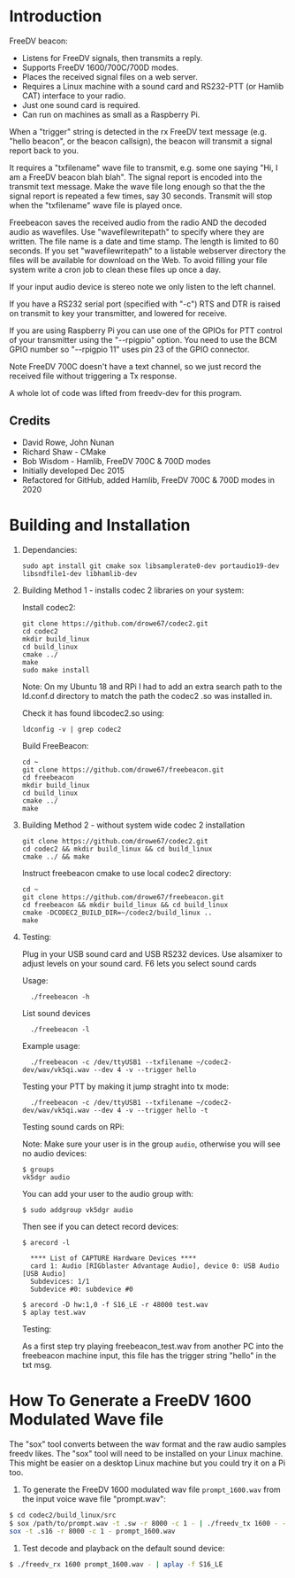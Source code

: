 # Introduction

FreeDV beacon:
+ Listens for FreeDV signals, then transmits a reply.
+ Supports FreeDV 1600/700C/700D modes.
+ Places the received signal files on a web server.
+ Requires a Linux machine with a sound card and RS232-PTT (or Hamlib CAT) interface to your radio.
+ Just one sound card is required.
+ Can run on machines as small as a Raspberry Pi.

When a "trigger" string is detected in the rx FreeDV text message (e.g. "hello beacon", or the beacon callsign), the beacon will transmit a signal report back to you.

It requires a "txfilename" wave file to transmit, e.g. some one saying "Hi, I am a FreeDV beacon blah blah".  The signal report is encoded into the transmit text message.  Make the wave file long enough so that the the signal report is repeated a few times, say 30 seconds. Transmit will stop when the "txfilename" wave file is played once.

Freebeacon saves the received audio from the radio AND the decoded audio as wavefiles.  Use "wavefilewritepath" to specify where they are written.  The file name is a date and time stamp. The length is limited to 60 seconds. If you set "wavefilewritepath" to a listable webserver directory the files will be available for download on the Web.  To avoid filling your file system write a cron job to clean these files up once a day.

If your input audio device is stereo note we only listen to the left channel.

If you have a RS232 serial port (specified with "-c") RTS and DTR is raised on transmit to key your transmitter, and lowered for receive.

If you are using Raspberry Pi you can use one of the GPIOs for PTT control of your transmitter using the "--rpigpio" option.  You need to use the BCM GPIO number so "--rpigpio 11" uses pin 23 of the GPIO connector.

Note FreeDV 700C doesn't have a text channel, so we just record the received file without triggering a Tx response.

A whole lot of code was lifted from freedv-dev for this program.

## Credits

+ David Rowe, John Nunan
+ Richard Shaw - CMake
+ Bob Wisdom - Hamlib, FreeDV 700C & 700D modes
+ Initially developed Dec 2015
+ Refactored for GitHub, added Hamlib, FreeDV 700C & 700D modes in 2020

# Building and Installation

1. Dependancies:
   ```
   sudo apt install git cmake sox libsamplerate0-dev portaudio19-dev libsndfile1-dev libhamlib-dev
   ```
   
1. Building Method 1 - installs codec 2 libraries on your system:

   Install codec2:
    ```
    git clone https://github.com/drowe67/codec2.git
    cd codec2
    mkdir build_linux
    cd build_linux
    cmake ../
    make
    sudo make install
    ```
    Note: On my Ubuntu 18 and RPi I had to add an extra search path to the
    ld.conf.d directory to match the path the codec2 .so was installed
    in.

    Check it has found libcodec2.so using:
    ```
    ldconfig -v | grep codec2
    ```
    
    Build FreeBeacon:
    ```
    cd ~
    git clone https://github.com/drowe67/freebeacon.git
    cd freebeacon
    mkdir build_linux
    cd build_linux
    cmake ../
    make
    ```

1. Building Method 2 - without system wide codec 2 installation
   ```
   git clone https://github.com/drowe67/codec2.git
   cd codec2 && mkdir build_linux && cd build_linux
   cmake ../ && make
   ```

   Instruct freebeacon cmake to use local codec2 directory:
     ```
    cd ~
    git clone https://github.com/drowe67/freebeacon.git
    cd freebeacon && mkdir build_linux && cd build_linux
    cmake -DCODEC2_BUILD_DIR=~/codec2/build_linux ..
    make
    ```
  
1. Testing:

    Plug in your USB sound card and USB RS232 devices.  Use alsamixer
    to adjust levels on your sound card. F6 lets you select sound cards

    Usage:
    ```
      ./freebeacon -h
    ```
    
    List sound devices
    ```
      ./freebeacon -l
    ```
    
    Example usage:
    ```
      ./freebeacon -c /dev/ttyUSB1 --txfilename ~/codec2-dev/wav/vk5qi.wav --dev 4 -v --trigger hello
    ```
    
    Testing your PTT by making it jump straght into tx mode:
    ```
      ./freebeacon -c /dev/ttyUSB1 --txfilename ~/codec2-dev/wav/vk5qi.wav --dev 4 -v --trigger hello -t
    ```
    
    Testing sound cards on RPi:
    
      Note: Make sure your user is in the group ```audio```, otherwise you will see no audio devices:
      ```
      $ groups
      vk5dgr audio
      ```
      You can add your user to the audio group with:
      ```
      $ sudo addgroup vk5dgr audio
      ```
      
      Then see if you can detect record devices:
      ```
      $ arecord -l
        
        **** List of CAPTURE Hardware Devices ****
        card 1: Audio [RIGblaster Advantage Audio], device 0: USB Audio [USB Audio]
        Subdevices: 1/1
        Subdevice #0: subdevice #0

      $ arecord -D hw:1,0 -f S16_LE -r 48000 test.wav
      $ aplay test.wav
      ```
      
    Testing:

      As a first step try playing freebeacon_test.wav from another PC into the freebeacon machine input, this file has the trigger string "hello" in the txt msg.

# How To Generate a FreeDV 1600 Modulated Wave file

The "sox" tool converts between the wav format and the raw audio samples freedv likes.  The "sox" tool will need to be installed on your Linux machine.  This might be easier on a desktop Linux machine but you could try it on a Pi too.

1. To generate the FreeDV 1600 modulated wav file ```prompt_1600.wav``` from the input voice wave file "prompt.wav":

```sh
$ cd codec2/build_linux/src
$ sox /path/to/prompt.wav -t .sw -r 8000 -c 1 - | ./freedv_tx 1600 - - |
sox -t .s16 -r 8000 -c 1 - prompt_1600.wav
```

1. Test decode and playback on the default sound device:

```sh
$ ./freedv_rx 1600 prompt_1600.wav - | aplay -f S16_LE
```

